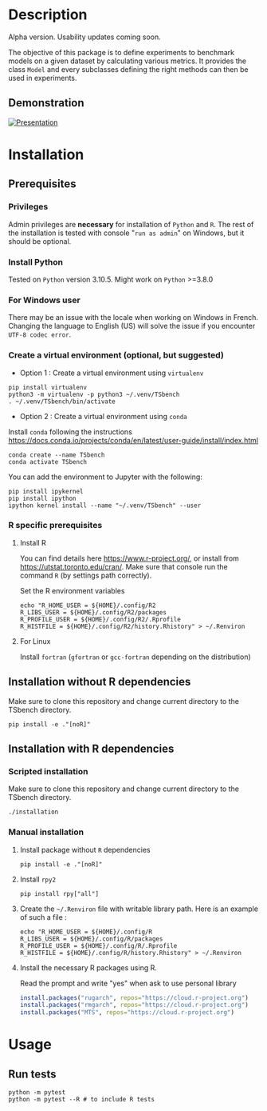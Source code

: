 # Description

Alpha version. Usability updates coming soon.

The objective of this package is to define experiments to benchmark
models on a given dataset by calculating various metrics. It provides
the class `Model` and every subclasses defining the right methods can
then be used in experiments.

## Demonstration

[![Presentation](https://img.youtube.com/vi/s0gMqWn-nXo/0.jpg)](https://www.youtube.com/watch?v=s0gMqWn-nXo)

# Installation

## Prerequisites

### Privileges

Admin privileges are **necessary** for installation of `Python` and `R`.
The rest of the installation is tested with console "`run as admin`" on
Windows, but it should be optional.

### Install Python

Tested on `Python` version 3.10.5. Might work on `Python` \>=3.8.0

### For Windows user

There may be an issue with the locale when working on Windows in French.
Changing the language to English (US) will solve the issue if you
encounter `UTF-8 codec error`.

### Create a virtual environment (optional, but suggested)

-   Option 1 : Create a virtual environment using `virtualenv`

``` shell
pip install virtualenv
python3 -m virtualenv -p python3 ~/.venv/TSbench
. ~/.venv/TSbench/bin/activate
```

-   Option 2 : Create a virtual environment using `conda`

Install `conda` following the instructions
<https://docs.conda.io/projects/conda/en/latest/user-guide/install/index.html>

``` shell
conda create --name TSbench
conda activate TSbench
```

You can add the environment to Jupyter with the following:

``` shell
pip install ipykernel
pip install ipython
ipython kernel install --name "~/.venv/TSbench" --user
```

### R specific prerequisites

1.  Install R

    You can find details here <https://www.r-project.org/>, or install
    from <https://utstat.toronto.edu/cran/>. Make sure that console run
    the command `R` (by settings path correctly).

    Set the R environment variables

    ``` shell
    echo "R_HOME_USER = ${HOME}/.config/R2
    R_LIBS_USER = ${HOME}/.config/R2/packages
    R_PROFILE_USER = ${HOME}/.config/R2/.Rprofile
    R_HISTFILE = ${HOME}/.config/R2/history.Rhistory" > ~/.Renviron
    ```

2.  For Linux

    Install `fortran` (`gfortran` or `gcc-fortran` depending on the
    distribution)

## Installation without R dependencies

Make sure to clone this repository and change current directory to the
TSbench directory.

``` shell
pip install -e ."[noR]"
```

## Installation with R dependencies

### Scripted installation

Make sure to clone this repository and change current directory to the
TSbench directory.

``` shell
./installation
```

### Manual installation

1.  Install package without `R` dependencies

    ``` shell
    pip install -e ."[noR]"
    ```

2.  Install `rpy2`

    ``` shell
    pip install rpy["all"]
    ```

3.  Create the `~/.Renviron` file with writable library path. Here is an
    example of such a file :

    ``` shell
    echo "R_HOME_USER = ${HOME}/.config/R
    R_LIBS_USER = ${HOME}/.config/R/packages
    R_PROFILE_USER = ${HOME}/.config/R/.Rprofile
    R_HISTFILE = ${HOME}/.config/R/history.Rhistory" > ~/.Renviron
    ```

4.  Install the necessary R packages using R.

    Read the prompt and write "yes" when ask to use personal library

    ``` r
    install.packages("rugarch", repos="https://cloud.r-project.org")
    install.packages("rmgarch", repos="https://cloud.r-project.org")
    install.packages("MTS", repos="https://cloud.r-project.org")
    ```

# Usage

## Run tests

``` shell
python -m pytest
python -m pytest --R # to include R tests
```
